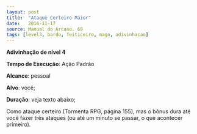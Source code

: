 ```yaml
---
layout: post
title:  "Ataque Certeiro Maior"
date:   2016-11-17
source: Manual do Arcano. 69
tags: [level3, bardo, feiticeiro, mago, adivinhacao]
---
```


**Adivinhação de nível 4**

**Tempo de Execução**: Ação Padrão

**Alcance**: pessoal

**Alvo**: você;

**Duração**: veja texto abaixo;

Como ataque certeiro (Tormenta 
RPG, página 155), mas o bônus dura até 
você fazer três ataques (ou até um minuto se passar, o que acontecer primeiro). 